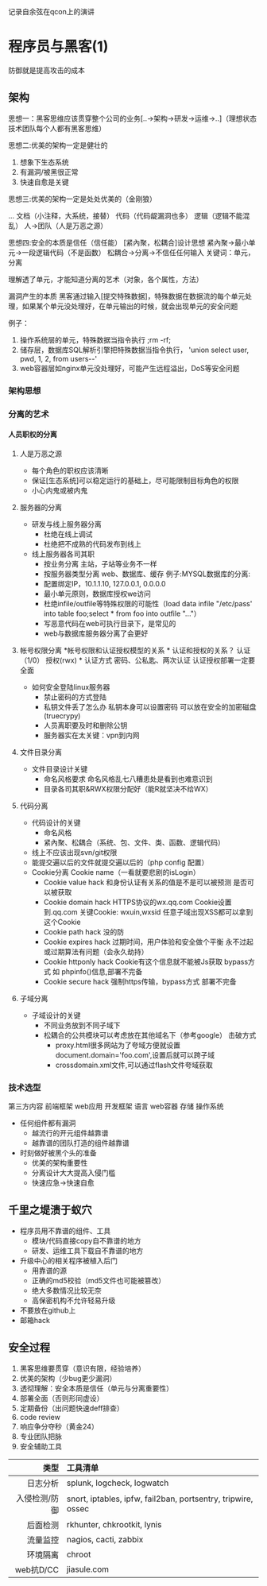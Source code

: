 记录自余弦在qcon上的演讲

# 程序员与黑客(1)

防御就是提高攻击的成本

## 架构

思想一：黑客思维应该贯穿整个公司的业务[..->架构->研发->运维->..]（理想状态技术团队每个人都有黑客思维）

思想二:优美的架构一定是健壮的

1. 想象下生态系统
2. 有漏洞/被黑很正常
3. 快速自愈是关键

思想三:优美的架构一定是处处优美的（金刚狼）

...
文档（小注释，大系统，接替）
代码（代码龊漏洞也多）
逻辑（逻辑不能混乱）
人->团队（人是万恶之源）

思想四:安全的本质是信任（信任能）
[紧內聚，松耦合]设计思想
紧內聚->最小单元->一段逻辑代码（不是函数）
松耦合->分离->不信任任何输入
关键词：单元，分离

理解透了单元，才能知道分离的艺术（对象，各个属性，方法）

漏洞产生的本质
黑客通过输入[提交特殊数据]，特殊数据在数据流的每个单元处理，如果某个单元没处理好，在单元输出的时候，就会出现单元的安全问题

例子：

1. 操作系统层的单元，特殊数据当指令执行 ;rm -rf;
2. 储存层，数据库SQL解析引擎把特殊数据当指令执行， 'union select user, pwd, 1, 2, from users--'
3. web容器层如nginx单元没处理好，可能产生远程溢出，DoS等安全问题

### 架构思想

### 分离的艺术

#### 人员职权的分离

1. 人是万恶之源
	* 每个角色的职权应该清晰
	* 保证[生态系统]可以稳定运行的基础上，尽可能限制目标角色的权限
	* 小心内鬼或被内鬼

2. 服务器的分离
	* 研发与线上服务器分离
		* 杜绝在线上调试
		* 杜绝把不成熟的代码发布到线上
	* 线上服务器各司其职
		* 按业务分离
			主站，子站等业务不一样
		* 按服务器类型分离
			web、数据库、缓存
	例子:MYSQL数据库的分离:
		* 配置绑定IP，10.1.1.10, 127.0.0.1, 0.0.0.0
		* 最小单元原则，数据库授权we访问
		* 杜绝infile/outfile等特殊权限的可能性（load data infile "/etc/pass' into table foo;select * from foo into  outfile "..."）
		* 写恶意代码在web可执行目录下，是常见的
		* web与数据库服务器分离了会更好
3. 帐号权限分离
	*帐号权限和认证授权模型的关系
		* 认证和授权的关系？
			认证（1/0）
			授权(rwx)
		* 认证方式
			密码、公私匙、两次认证
		认证授权部署一定要全面
	* 如何安全登陆linux服务器
		* 禁止密码的方式登陆
		* 私钥文件丢了怎么办
			私钥本身可以设置密码
			可以放在安全的加密磁盘(truecrypy)
		* 人员离职要及时和删除公钥
		* 服务器实在太关键：vpn到内网
4. 文件目录分离
	* 文件目录设计关键
		* 命名风格要求
			命名风格乱七八糟患处是看到也难意识到
		* 目录各司其职&RWX权限分配好（能R就坚决不给WX）
5. 代码分离
	* 代码设计的关键
		* 命名风格
		* 紧內聚、松耦合（系统、包、文件、类、函数、逻辑代码）
	* 线上不应该出现svn/git权限
	* 能提交遍以后的文件就提交遍以后的（php config 配置）
	* Cookie分离
		Cookie name（一看就要悲剧的isLogin）
		* Cookie value hack
		和身份认证有关系的值是不是可以被预测
		是否可以被获取
		* Cookie domain hack
		HTTPS协议的wx.qq.com Cookie设置到.qq.com
		关键Cookie: wxuin,wxsid
		任意子域出现XSS都可以拿到这个Cookie
		* Cookie path hack
			没的防
		* Cookie expires hack
			过期时间，用户体验和安全做个平衡
			永不过起或过期算法有问题（会永久劫持）
		* Cookie httponly hack
			Cookie有这个信息就不能被Js获取
			bypass方式 如 phpinfo()信息,部署不完备
		* Cookie secure hack
			强制https传输，bypass方式 部署不完备
6. 子域分离
	* 子域设计的关键
		* 不同业务放到不同子域下
		* 松耦合的公共模块可以考虑放在其他域名下（参考google）
		击破方式
			* proxy.html很多网站为了夸域方便就设置 document.domain='foo.com',设置后就可以跨子域
			* crossdomain.xml文件<allow-access-from domain="*"/>,可以通过flash文件夸域获取
### 技术选型

第三方内容
前端框架
web应用
开发框架
语言
web容器
存储
操作系统

* 任何组件都有漏洞
	* 越流行的开元组件越靠谱
	* 越靠谱的团队打造的组件越靠谱
* 时刻做好被黑个头的准备
	* 优美的架构重要性
	* 分离设计大大提高入侵门槛
	* 快速应急->快速自愈

## 千里之堤溃于蚁穴

* 程序员用不靠谱的组件、工具
	* 模块/代码直接copy自不靠谱的地方
	* 研发、运维工具下载自不靠谱的地方
* 升级中心的相关程序被植入后门
	* 用靠谱的源
	* 正确的md5校验（md5文件也可能被篡改）
	* 绝大多数情况比较无奈
	* 高保密机构不允许轻易升级
* 不要放在github上
* 邮箱hack

## 安全过程

1. 黑客思维要贯穿（意识有限，经验培养）
2. 优美的架构（少bug更少漏洞）
3. 透彻理解：安全本质是信任（单元与分离重要性）
4. 部署全面（否则形同虚设）
5. 定期备份（出问题快速deff排查）
6. code review
7. 响应争分夺秒（黄金24）
8. 专业团队把脉
9. 安全辅助工具

类型|工具清单
---:|:---
日志分析|splunk, logcheck, logwatch
入侵检测/防御|snort, iptables, ipfw, fail2ban, portsentry, tripwire, ossec
后面检测|rkhunter, chkrootkit, lynis
流量监控|nagios, cacti, zabbix
环境隔离|chroot
web抗D/CC|jiasule.com